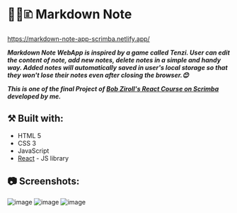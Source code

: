 # 🧑‍💻🗈 Markdown Note

https://markdown-note-app-scrimba.netlify.app/

**_Markdown Note WebApp is inspired by a game called Tenzi. User can edit the content of note, add new notes, delete notes in a simple and handy way. Added notes will automatically saved in user's local storage so that they won't lose their notes even after closing the browser.😊_**

**_This is one of the final Project of [Bob Ziroll's React Course on Scrimba](https://scrimba.com/learn/learnreact) developed by me._**

## ⚒️ Built with:

- HTML 5
- CSS 3
- JavaScript
- [React](https://reactjs.org/) - JS library

## 📷 Screenshots:

![image](https://user-images.githubusercontent.com/110648530/197335691-237ab7dc-1af8-41cd-8704-fa1e8d4a42a8.png)
![image](https://user-images.githubusercontent.com/110648530/197335932-7e013d6a-6fb3-4e98-8f53-6fda44299923.png)
![image](https://user-images.githubusercontent.com/110648530/197335947-122f0622-6760-49ee-a8b6-7c36c5d257f8.png)

